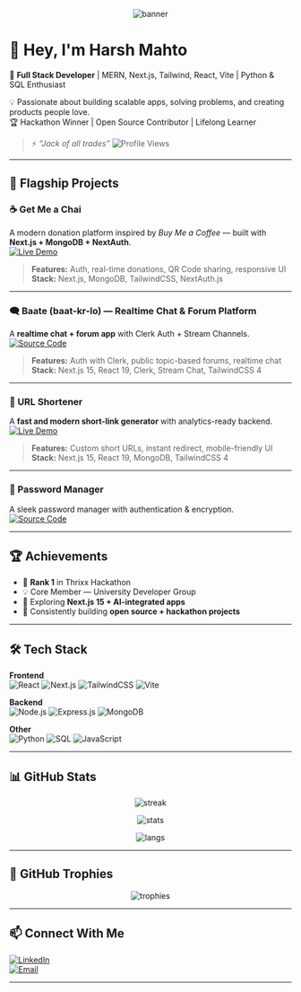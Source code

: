 <!-- Sexy Banner -->
<p align="center">
  <img src="https://capsule-render.vercel.app/api?type=waving&color=gradient&height=250&section=header&text=Harsh%20Mahto&fontSize=60&fontAlignY=40&desc=Full%20Stack%20Developer%20⚡&descAlignY=65&descAlign=50" alt="banner"/>
</p>

# 👋 Hey, I'm Harsh Mahto  

🚀 **Full Stack Developer** | MERN, Next.js, Tailwind, React, Vite | Python & SQL Enthusiast  

💡 Passionate about building scalable apps, solving problems, and creating products people love.  
🏆 Hackathon Winner | Open Source Contributor | Lifelong Learner  

> ⚡ *“Jack of all trades”*
> ![Profile Views](https://komarev.com/ghpvc/?username=harshchill&label=Profile%20Views&color=blue&style=for-the-badge)
 

---

## 🌟 Flagship Projects  

### ☕ Get Me a Chai  
A modern donation platform inspired by *Buy Me a Coffee* — built with **Next.js + MongoDB + NextAuth**.  
[![Live Demo](https://img.shields.io/badge/Live_Demo-Visit-success?style=for-the-badge&logo=vercel)](https://get-me-a-chai-sepia.vercel.app/)  

> **Features:** Auth, real-time donations, QR Code sharing, responsive UI  
> **Stack:** Next.js, MongoDB, TailwindCSS, NextAuth.js  

---

### 🗨️ Baate (baat-kr-lo) — Realtime Chat & Forum Platform  
A **realtime chat + forum app** with Clerk Auth + Stream Channels.  
[![Source Code](https://img.shields.io/badge/Source_Code-GitHub-black?style=for-the-badge&logo=github)](#)  

> **Features:** Auth with Clerk, public topic-based forums, realtime chat  
> **Stack:** Next.js 15, React 19, Clerk, Stream Chat, TailwindCSS 4  

---

### 🔗 URL Shortener  
A **fast and modern short-link generator** with analytics-ready backend.  
[![Live Demo](https://img.shields.io/badge/Live_Demo-Visit-blue?style=for-the-badge&logo=vercel)](https://urlshort-gray.vercel.app/)  

> **Features:** Custom short URLs, instant redirect, mobile-friendly UI  
> **Stack:** Next.js 15, React 19, MongoDB, TailwindCSS 4  

---

### 🔐 Password Manager  
A sleek password manager with authentication & encryption.  
[![Source Code](https://img.shields.io/badge/Source_Code-GitHub-black?style=for-the-badge&logo=github)](#)  

---

## 🏆 Achievements  

- 🥇 **Rank 1** in Thrixx Hackathon  
- 💡 Core Member — University Developer Group  
- 🌱 Exploring **Next.js 15 + AI-integrated apps**  
- 📌 Consistently building **open source + hackathon projects**  

---

## 🛠️ Tech Stack  

**Frontend**  
![React](https://img.shields.io/badge/React-61DBFB?style=for-the-badge&logo=react&logoColor=black)
![Next.js](https://img.shields.io/badge/Next.js-black?style=for-the-badge&logo=next.js)
![TailwindCSS](https://img.shields.io/badge/TailwindCSS-38B2AC?style=for-the-badge&logo=tailwind-css&logoColor=white)
![Vite](https://img.shields.io/badge/Vite-646CFF?style=for-the-badge&logo=vite&logoColor=white)

**Backend**  
![Node.js](https://img.shields.io/badge/Node.js-339933?style=for-the-badge&logo=node.js&logoColor=white)
![Express.js](https://img.shields.io/badge/Express.js-black?style=for-the-badge&logo=express&logoColor=white)
![MongoDB](https://img.shields.io/badge/MongoDB-47A248?style=for-the-badge&logo=mongodb&logoColor=white)

**Other**  
![Python](https://img.shields.io/badge/Python-3776AB?style=for-the-badge&logo=python&logoColor=white)
![SQL](https://img.shields.io/badge/SQL-003B57?style=for-the-badge&logo=mysql&logoColor=white)
![JavaScript](https://img.shields.io/badge/JavaScript-F7DF1E?style=for-the-badge&logo=javascript&logoColor=black)

---

## 📊 GitHub Stats  

<p align="center">
  <img src="https://github-readme-streak-stats.herokuapp.com/?user=harshchill&theme=radical&hide_border=true" alt="streak"/>
</p>

<p align="center">
  <img src="https://github-readme-stats.vercel.app/api?username=harshchill&show_icons=true&theme=radical&hide_border=true" alt="stats"/>
</p>

<p align="center">
  <img src="https://github-readme-stats.vercel.app/api/top-langs/?username=harshchill&layout=compact&theme=radical&hide_border=true" alt="langs"/>
</p>

---

## 🏅 GitHub Trophies  

<p align="center">
  <img src="https://github-profile-trophy.vercel.app/?username=harshchill&theme=radical&no-frame=true&no-bg=true&margin-w=4" alt="trophies"/>
</p>

---

## 📫 Connect With Me  

[![LinkedIn](https://img.shields.io/badge/LinkedIn-0A66C2?style=for-the-badge&logo=linkedin&logoColor=white)](https://www.linkedin.com/in/harsh-mahto-52b8a9295)  
[![Email](https://img.shields.io/badge/Email-D14836?style=for-the-badge&logo=gmail&logoColor=white)](mailto:harshmahto02@gmail.com)  

---



